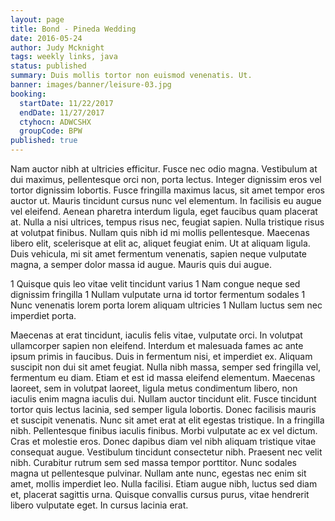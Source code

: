 ```yaml
---
layout: page
title: Bond - Pineda Wedding
date: 2016-05-24
author: Judy Mcknight
tags: weekly links, java
status: published
summary: Duis mollis tortor non euismod venenatis. Ut.
banner: images/banner/leisure-03.jpg
booking:
  startDate: 11/22/2017
  endDate: 11/27/2017
  ctyhocn: ADWCSHX
  groupCode: BPW
published: true
---
```

Nam auctor nibh at ultricies efficitur. Fusce nec odio magna. Vestibulum at dui maximus, pellentesque orci non, porta lectus. Integer dignissim eros vel tortor dignissim lobortis. Fusce fringilla maximus lacus, sit amet tempor eros auctor ut. Mauris tincidunt cursus nunc vel elementum. In facilisis eu augue vel eleifend. Aenean pharetra interdum ligula, eget faucibus quam placerat at. Nulla a nisi ultrices, tempus risus nec, feugiat sapien. Nulla tristique risus at volutpat finibus. Nullam quis nibh id mi mollis pellentesque. Maecenas libero elit, scelerisque at elit ac, aliquet feugiat enim. Ut at aliquam ligula. Duis vehicula, mi sit amet fermentum venenatis, sapien neque vulputate magna, a semper dolor massa id augue. Mauris quis dui augue.

1 Quisque quis leo vitae velit tincidunt varius
1 Nam congue neque sed dignissim fringilla
1 Nullam vulputate urna id tortor fermentum sodales
1 Nunc venenatis lorem porta lorem aliquam ultricies
1 Nullam luctus sem nec imperdiet porta.

Maecenas at erat tincidunt, iaculis felis vitae, vulputate orci. In volutpat ullamcorper sapien non eleifend. Interdum et malesuada fames ac ante ipsum primis in faucibus. Duis in fermentum nisi, et imperdiet ex. Aliquam suscipit non dui sit amet feugiat. Nulla nibh massa, semper sed fringilla vel, fermentum eu diam. Etiam et est id massa eleifend elementum. Maecenas laoreet, sem in volutpat laoreet, ligula metus condimentum libero, non iaculis enim magna iaculis dui. Nullam auctor tincidunt elit. Fusce tincidunt tortor quis lectus lacinia, sed semper ligula lobortis. Donec facilisis mauris et suscipit venenatis. Nunc sit amet erat at elit egestas tristique.
In a fringilla nibh. Pellentesque finibus iaculis finibus. Morbi vulputate ac ex vel dictum. Cras et molestie eros. Donec dapibus diam vel nibh aliquam tristique vitae consequat augue. Vestibulum tincidunt consectetur nibh. Praesent nec velit nibh. Curabitur rutrum sem sed massa tempor porttitor. Nunc sodales magna ut pellentesque pulvinar. Nullam ante nunc, egestas nec enim sit amet, mollis imperdiet leo. Nulla facilisi. Etiam augue nibh, luctus sed diam et, placerat sagittis urna. Quisque convallis cursus purus, vitae hendrerit libero vulputate eget. In cursus lacinia erat.
